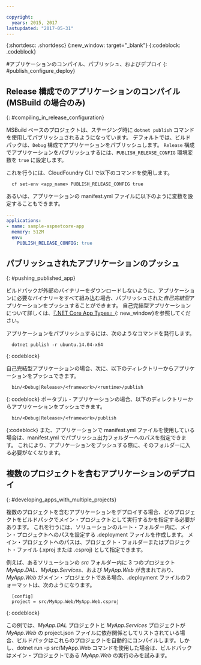 ```yaml
---

copyright:
  years: 2015, 2017
lastupdated: "2017-05-31"
---
```


{:shortdesc: .shortdesc}
{:new_window: target="_blank"}
{:codeblock: .codeblock}


#アプリケーションのコンパイル、パブリッシュ、およびデプロイ
{: #publish_configure_deploy}

## Release 構成でのアプリケーションのコンパイル (MSBuild の場合のみ)
{: #compiling_in_release_configuration}

MSBuild ベースのプロジェクトは、ステージング時に `dotnet publish` コマンドを使用してパブリッシュされるようになっています。  デフォルトでは、ビルドパックは、`Debug` 構成でアプリケーションをパブリッシュします。
`Release` 構成でアプリケーションをパブリッシュするには、`PUBLISH_RELEASE_CONFIG` 環境変数を `true` に設定します。

これを行うには、CloudFoundry CLI で以下のコマンドを使用します。

```shell
  cf set-env <app_name> PUBLISH_RELEASE_CONFIG true
```

あるいは、アプリケーションの manifest.yml ファイルに以下のように変数を設定することもできます。

```yml
---
applications:
- name: sample-aspnetcore-app
  memory: 512M
  env:
    PUBLISH_RELEASE_CONFIG: true
```

## パブリッシュされたアプリケーションのプッシュ
{: #pushing_published_app}

ビルドパックが外部のバイナリーをダウンロードしないように、アプリケーションに必要なバイナリーをすべて組み込む場合、パブリッシュされた*自己完結型*アプリケーションをプッシュすることができます。  自己完結型アプリケーションについて詳しくは、[『.NET Core App Types』](https://docs.microsoft.com/en-us/dotnet/articles/core/app-types){: new_window}を参照してください。

アプリケーションをパブリッシュするには、次のようなコマンドを発行します。
```
  dotnet publish -r ubuntu.14.04-x64
```
{: codeblock}

自己完結型アプリケーションの場合、次に、以下のディレクトリーからアプリケーションをプッシュできます。
```
  bin/<Debug|Release>/<framework>/<runtime>/publish
```
{: codeblock}
ポータブル・アプリケーションの場合、以下のディレクトリーからアプリケーションをプッシュできます。
```
  bin/<Debug|Release>/<framework>/publish
```
{:codeblock}
また、アプリケーションで manifest.yml ファイルを使用している場合は、manifest.yml でパブリッシュ出力フォルダーへのパスを指定できます。  これにより、アプリケーションをプッシュする際に、そのフォルダーに入る必要がなくなります。

## 複数のプロジェクトを含むアプリケーションのデプロイ
{: #developing_apps_with_multiple_projects}

複数のプロジェクトを含むアプリケーションをデプロイする場合、どのプロジェクトをビルドパックでメイン・プロジェクトとして実行するかを指定する必要があります。 これを行うには、ソリューションのルート・フォルダー内に、メイン・プロジェクトへのパスを設定する .deployment ファイルを作成します。 メイン・プロジェクトへのパスは、プロジェクト・フォルダーまたはプロジェクト・ファイル (.xproj または .csproj) として指定できます。

例えば、あるソリューションの *src* フォルダー内に 3 つのプロジェクト *MyApp.DAL*、*MyApp.Services*、および *MyApp.Web* が含まれており、*MyApp.Web* がメイン・プロジェクトである場合、.deployment ファイルのフォーマットは、次のようになります。
```
  [config]
  project = src/MyApp.Web/MyApp.Web.csproj
```
{: codeblock}

この例では、*MyApp.DAL* プロジェクトと *MyApp.Services* プロジェクトが *MyApp.Web* の project.json ファイルに依存関係としてリストされている場合、ビルドパックはこれらのプロジェクトを自動的にコンパイルします。しかし、dotnet run -p src/MyApp.Web コマンドを使用した場合は、ビルドパックはメイン・プロジェクトである *MyApp.Web* の実行のみを試みます。
